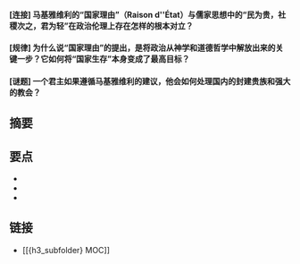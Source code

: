 #### [连接] 马基雅维利的“国家理由”（Raison d''État）与儒家思想中的“民为贵，社稷次之，君为轻”在政治伦理上存在怎样的根本对立？


#### [规律] 为什么说“国家理由”的提出，是将政治从神学和道德哲学中解放出来的关键一步？它如何将“国家生存”本身变成了最高目标？


#### [谜题] 一个君主如果遵循马基雅维利的建议，他会如何处理国内的封建贵族和强大的教会？


## 摘要


## 要点

- 
- 
- 

## 链接

- [[{h3_subfolder} MOC]]
